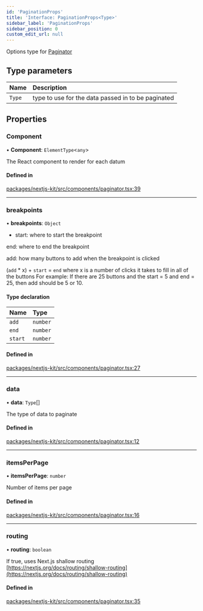 ```yaml
---
id: 'PaginationProps'
title: 'Interface: PaginationProps<Type>'
sidebar_label: 'PaginationProps'
sidebar_position: 0
custom_edit_url: null
---
```


Options type for [Paginator](../modules.md#paginator)

## Type parameters

| Name   | Description                                        |
| :----- | :------------------------------------------------- |
| `Type` | type to use for the data passed in to be paginated |

## Properties

### Component

• **Component**: `ElementType`<`any`\>

The React component to render for each datum

#### Defined in

[packages/nextjs-kit/src/components/paginator.tsx:39](https://github.com/pantheon-systems/decoupled-kit-js/blob/5ccd9d50b/packages/nextjs-kit/src/components/paginator.tsx#L39)

---

### breakpoints

• **breakpoints**: `Object`

- start: where to start the breakpoint

end: where to end the breakpoint

add: how many buttons to add when the breakpoint is clicked

(`add` \* x) + `start` = `end` where x is a number of clicks it takes to fill in
all of the buttons For example: If there are 25 buttons and the start = 5 and
end = 25, then add should be 5 or 10.

#### Type declaration

| Name    | Type     |
| :------ | :------- |
| `add`   | `number` |
| `end`   | `number` |
| `start` | `number` |

#### Defined in

[packages/nextjs-kit/src/components/paginator.tsx:27](https://github.com/pantheon-systems/decoupled-kit-js/blob/5ccd9d50b/packages/nextjs-kit/src/components/paginator.tsx#L27)

---

### data

• **data**: `Type`[]

The type of data to paginate

#### Defined in

[packages/nextjs-kit/src/components/paginator.tsx:12](https://github.com/pantheon-systems/decoupled-kit-js/blob/5ccd9d50b/packages/nextjs-kit/src/components/paginator.tsx#L12)

---

### itemsPerPage

• **itemsPerPage**: `number`

Number of items per page

#### Defined in

[packages/nextjs-kit/src/components/paginator.tsx:16](https://github.com/pantheon-systems/decoupled-kit-js/blob/5ccd9d50b/packages/nextjs-kit/src/components/paginator.tsx#L16)

---

### routing

• **routing**: `boolean`

If true, uses Next.js shallow routing
[https://nextjs.org/docs/routing/shallow-routing](https://nextjs.org/docs/routing/shallow-routing)

#### Defined in

[packages/nextjs-kit/src/components/paginator.tsx:35](https://github.com/pantheon-systems/decoupled-kit-js/blob/5ccd9d50b/packages/nextjs-kit/src/components/paginator.tsx#L35)
